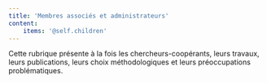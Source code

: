 ```yaml
---
title: 'Membres associés et administrateurs'
content:
    items: '@self.children'
---
```


Cette rubrique présente à la fois les chercheurs-coopérants, leurs travaux, leurs publications, leurs choix méthodologiques et leurs préoccupations problématiques.
